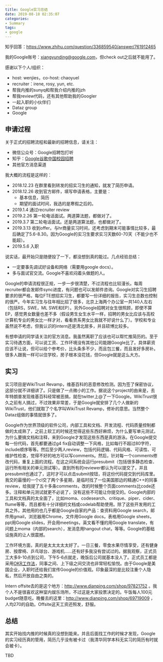 ```yaml
---
title: Google实习总结
date: 2019-08-18 02:35:07
categories:
- Summary
tags:
- google
---
```


知乎回答：https://www.zhihu.com/question/336859540/answer/761912465

我的Google账号：xiangyunding@google.com，但check out之后就不能用了。

感谢以下个人/组织：

- host: wenjies，co-host: chaoyuel
- recruiter：irene, rosy, yun, etc.
- 帮我内推的sunyq和帮我介绍内推的jzh
- 帮我review代码，还有其他帮助我的Googler
- 一起入职的小伙伴们
- Dataz group
- Google

## 申请过程

关于正式的招聘流程和最新的招聘信息，请关注：

- 微信公众号：Google招聘包打听
- 知乎：<a href="https://www.zhihu.com/org/googlegu-ge-zhong-guo-xiao-yuan-zhao-pin/activities">Google谷歌中国校园招聘</a>
- 其他官方消息渠道

我大概的流程是这样的：
- 2018.12.23 在群里看到转发的招实习生的通知，就发了简历申请。
- 2018.12.26 收到官方邮件，填写申请表格，主要是：
    - 基本信息，简历
    - 期望的面试时间，我选的是寒假之后的。
- 2019.1.4 通过recruiter review
- 2019.2.26 第一轮电话面试。两道算法题，都做对了。
- 2019.3.7 第二轮电话面试。还是两道算法题，也都做对了。
- 2019.3.13 收到offer。与hr商量实习时间，还考虑到期末可能事情比较多，最后确定了5.6-8.30。因为Google的实习生要求实习天数60-70天（不能少也不能超）。
- 2019.5.6 入职

说实话，最开始只是随便投了一下，都没想到真的能过。几点经验总结：
- 一定要事先调试好设备和网络（需要用google docs）。
- 多与面试官交流。Google不喜欢闷着头做题的人。

Google的申请流程很正规，一步一步很清楚，不过流程也比较漫长。每周recruiter都会发邮件sync进度，有问题也可以发邮件咨询。Google对实习生招聘要求的很严格，每位FTE想招实习生，都要写一份详细的报告，实习生总数也控制的很严。今年实习生与往年相比招了很多，北京上海两个办公室一共140人左右（包括RS，SWE，ML SWE和EP）。另外Google招聘对女生很照顾，即使不算EP，感觉男女数量也差不多（假设男生女生水平一样，招聘的男女比应该与高校计算机专业的男女比一样才对，看看贵系男女比我就不好说什么了）。学校和专业虽然说不考虑，但我认识的intern还是清北居多，并且硕博比较多。

有想申请的同学请关注的官方消息。我虽然离职了应该也可以帮忙推简历的。至于实习待遇方面，可以说工资、工作环境没有其他公司能跟Google比了。具体薪资应该不让说，但可以给个参考价，比头条多不少，而且包三餐，而且发好多房补。很多人跟我一样可以住学校，房子根本没花钱，但Google就是这么大方。

## 实习

实习项目是WikiTrust Revamp，维基百科的恶意修改检测。因为签了保密协议，这部分就不详细讲了。只是做了一点微小的工作。据说这个project的由来是，去年特朗普发现维基百科经常被恶搞，就在twitter上@了一下Google。WikiTrust很久之前有人搞过，不过效果非常差，于是Google就安排了几个人做新的WikiTrust，他们就取了个名字叫WikiTrust Revamp，修补的意思。当然整个Dataz组做的事情就很多了。

Google作为世界顶级的软件公司，内部工具和文档、开发流程、代码质量控制都做的太成熟了，之前上软工的时候还觉得这些东西好麻烦，为什么要写单元测试，为什么要搞文档和注释，来到Google才发现这些东西是真的游泳。在Google提交每一份代码，首先都要通过g4 fix自动调整一下风格，比如每行不超过80字符，include顺序等等。然后至少两人review，包括代码逻辑、代码风格、可读性、可维护性检查，觉得不好的地方可以写comments。然后，针对每一个comments修改代码，重复上面的流程。在这之间系统会运行presubmit（包括很多静态检查、运行所有相关的单元测试等）。直到所有的reviewer都认为可以提交了，并且presubmit也通过了，这时才可以点击submit按钮，将这份代码提交到代码库里。我交的最慢的一个cl交了两个多星期，是临时找了一位美国那边的精通C++的同事review，给我提了五十多条comments，改的时候整个页面comments比code还多。注释和单元测试就更不必说了，没有这些不可能让你提交的。Google内部的工具和文档真的太全面了，比如moma、codesearch、critique、piper、cider、flume等等，而且都有十分详细的文档或codelab帮助使用。除了这些开发用的工具之外，其他用的也几乎都是Google自家的产品：查资料用Google search，邮件用gmail，浏览器用Chrome，文件用Google docs，表格用Google sheets，ppt用Google slides，开会用meetings，英文看不懂的用Google translate，有问题上moma（内部的search），发消息用hangout chat，等等。Google的基础设施真的让人很震撼。

工作环境方面，真的是太太太太太好了。一日三餐，零食水果尽情享受，还有健身房、按摩椅、乒乓球台、游戏机……还有好多我没有尝试过的。据我观察，正式员工大多9-10点到公司，下午5-6点就走，晚饭后公司就基本没人了。正式员工都是采用<a href="https://en.wikipedia.org/wiki/OKR">OKR工作法</a>，同事之间、上下级之间交流也非常轻松愉悦。由于Google是美国企业，入职时还给我们宣传Google的价值观。印象最深的是比较注重个人隐私，然后开放自由之类的。

Intern offsite去的是这个地方：http://www.dianping.com/shop/97821752 。我个人不是很喜欢这种室内娱乐场所，不过这是大家投票决定的。午饭每人100元budget随意吃。晚餐去的这里：http://www.dianping.com/shop/69719009 ，人均270的自助。Offsite这天工资还照发，舒服。

## 总结

其实开始找内推的时候真的没想到能来。并且后面找工作的时候才发现，Google的实习经历真的管用，简历几乎没有被卡过（我清华同学本科无实习的简历有时就会被卡）。

TBD